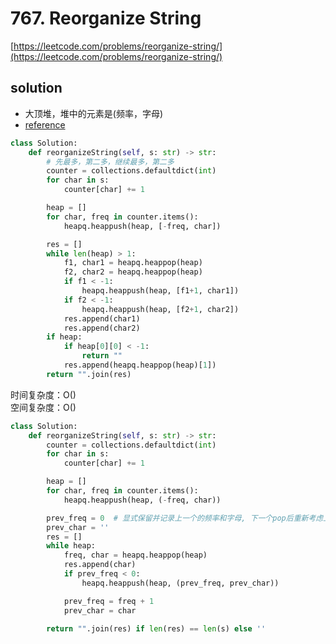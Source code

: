 # 767. Reorganize String

[https://leetcode.com/problems/reorganize-string/](https://leetcode.com/problems/reorganize-string/)

## solution

- 大顶堆，堆中的元素是(频率，字母)
- [reference](https://leetcode.com/problems/reorganize-string/solutions/492827/python-simple-heap-solution-with-detailed-explanation/)

```python
class Solution:
    def reorganizeString(self, s: str) -> str:
        # 先最多，第二多，继续最多，第二多
        counter = collections.defaultdict(int)
        for char in s:
            counter[char] += 1

        heap = []
        for char, freq in counter.items():
            heapq.heappush(heap, [-freq, char])

        res = []
        while len(heap) > 1:
            f1, char1 = heapq.heappop(heap)
            f2, char2 = heapq.heappop(heap)
            if f1 < -1:
                heapq.heappush(heap, [f1+1, char1])
            if f2 < -1:
                heapq.heappush(heap, [f2+1, char2])
            res.append(char1)
            res.append(char2)
        if heap:
            if heap[0][0] < -1:
                return ""
            res.append(heapq.heappop(heap)[1])
        return "".join(res)
```

时间复杂度：O() <br>
空间复杂度：O()

```python
class Solution:
    def reorganizeString(self, s: str) -> str:
        counter = collections.defaultdict(int)
        for char in s:
            counter[char] += 1

        heap = []
        for char, freq in counter.items():
            heapq.heappush(heap, (-freq, char))

        prev_freq = 0  # 显式保留并记录上一个的频率和字母, 下一个pop后重新考虑上一任
        prev_char = ''
        res = []
        while heap:
            freq, char = heapq.heappop(heap)
            res.append(char)
            if prev_freq < 0:
                heapq.heappush(heap, (prev_freq, prev_char))

            prev_freq = freq + 1
            prev_char = char

        return "".join(res) if len(res) == len(s) else ''
```
